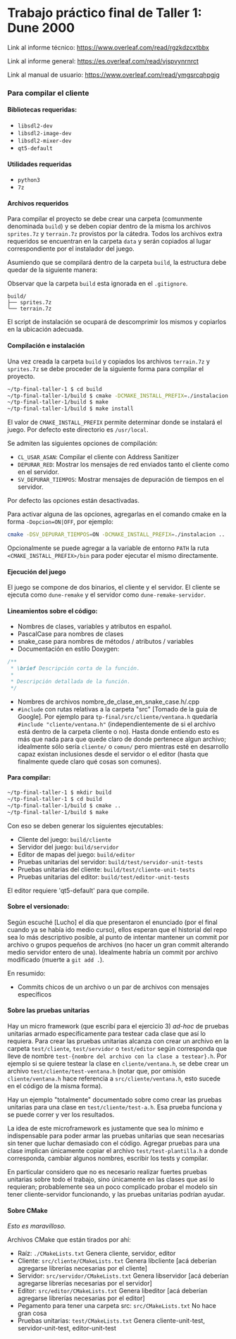 # Trabajo práctico final de Taller 1: Dune 2000

Link al informe técnico: https://www.overleaf.com/read/rgzkdzcxtbbx

Link al informe general: https://es.overleaf.com/read/vjspvynrnrct

Link al manual de usuario: https://www.overleaf.com/read/ymgsrcqhpgjg

### Para compilar el cliente
#### Bibliotecas requeridas:
- `libsdl2-dev`
- `libsdl2-image-dev`
- `libsdl2-mixer-dev`
- `qt5-default`

#### Utilidades requeridas
- `python3`
- `7z`

#### Archivos requeridos
Para compilar el proyecto se debe crear una carpeta (comunmente denominada 
`build`) y se deben copiar dentro de la misma los archivos `sprites.7z` y
`terrain.7z` provistos por la cátedra.
Todos los archivos extra requeridos se encuentran en la carpeta `data` y serán
copiados al lugar correspondiente por el instalador del juego.

Asumiendo que se compilará dentro de la carpeta `build`, la estructura debe
quedar de la siguiente manera:

Observar que la carpeta `build` esta ignorada en el `.gitignore`.

```
build/
├── sprites.7z
└── terrain.7z
```

El script de instalación se ocupará de descomprimir los mismos y copiarlos en
la ubicación adecuada.

#### Compilación e instalación
Una vez creada la carpeta `build` y copiados los archivos `terrain.7z` y
`sprites.7z` se debe proceder de la siguiente forma para compilar el proyecto.
```bash
~/tp-final-taller-1 $ cd build
~/tp-final-taller-1/build $ cmake -DCMAKE_INSTALL_PREFIX=./instalacion ..
~/tp-final-taller-1/build $ make
~/tp-final-taller-1/build $ make install
```

El valor de `CMAKE_INSTALL_PREFIX` permite determinar donde se instalará el
juego. Por defecto este directorio es `/usr/local`.

Se admiten las siguientes opciones de compilación:
- `CL_USAR_ASAN`: Compilar el cliente con Address Sanitizer
- `DEPURAR_RED`: Mostrar los mensajes de red enviados tanto el cliente como
en el servidor.
- `SV_DEPURAR_TIEMPOS`: Mostrar mensajes de depuración de tiempos en el servidor.

Por defecto las opciones están desactivadas.

Para activar alguna de las opciones, agregarlas en el comando cmake en la forma
`-Dopcion=ON|OFF`, por ejemplo:

```bash
cmake -DSV_DEPURAR_TIEMPOS=ON -DCMAKE_INSTALL_PREFIX=./instalacion ..
```

Opcionalmente se puede agregar a la variable de entorno `PATH` la ruta
`<CMAKE_INSTALL_PREFIX>/bin` para poder ejecutar el mismo directamente.


#### Ejecución del juego
El juego se compone de dos binarios, el cliente y el servidor. El cliente
se ejecuta como `dune-remake` y el servidor como `dune-remake-servidor`.


#### Lineamientos sobre el código:

- Nombres de clases, variables y atributos en español.
- PascalCase para nombres de clases
- snake_case para nombres de métodos / atributos / variables
- Documentación en estilo Doxygen:
```cpp
/**
 * \brief Descripción corta de la función.
 * 
 * Descripción detallada de la función.
 */
```
- Nombres de archivos nombre_de_clase_en_snake_case.h/.cpp
- `#include` con rutas relativas a la carpeta "src" [Tomado de la guia de Google]. Por ejemplo para `tp-final/src/cliente/ventana.h` quedaría `#include "cliente/ventana.h"` (independientemente de si el archivo está dentro de la carpeta cliente o no). Hasta donde entiendo esto es más que nada para que quede claro de donde pertenece algun archivo; idealmente sólo sería `cliente/` o `comun/` pero mientras esté en desarrollo capaz existan inclusiones desde el servidor o el editor (hasta que finalmente quede claro qué cosas son comunes).

#### Para compilar:
```bash
~/tp-final-taller-1 $ mkdir build
~/tp-final-taller-1 $ cd build
~/tp-final-taller-1/build $ cmake ..
~/tp-final-taller-1/build $ make
```
Con eso se deben generar los siguientes ejecutables:
- Cliente del juego: `build/cliente`
- Servidor del juego: `build/servidor`
- Editor de mapas del juego: `build/editor`
- Pruebas unitarias del servidor: `build/test/servidor-unit-tests`
- Pruebas unitarias del cliente: `build/test/cliente-unit-tests`
- Pruebas unitarias del editor: `build/test/editor-unit-tests`

El editor requiere 'qt5-default' para que compile.

#### Sobre el versionado:
Según escuché [Lucho] el día que presentaron el enunciado (por el final cuando ya se había ido medio curso), ellos esperan que el historial del repo sea lo más descriptivo posible, al punto de intentar mantener un commit por archivo o grupos pequeños de archivos (no hacer un gran commit alterando medio servidor entero de una). Idealmente habría un commit por archivo modificado (muerte a `git add .`).

En resumido:
- Commits chicos de un archivo o un par de archivos con mensajes específicos


#### Sobre las pruebas unitarias
Hay un micro framework (que escribí para el ejercicio 3) _ad-hoc_ de pruebas unitarias armado específicamente para testear cada clase que así lo requiera. Para crear las pruebas unitarias alcanza con crear un archivo en la carpeta `test/cliente`, `test/servidor` o `test/editor` según corresponda que lleve de nombre `test-{nombre del archivo con la clase a testear}.h`. Por ejemplo si se quiere testear la clase en `cliente/ventana.h`, se debe crear un archivo `test/cliente/test-ventana.h` (notar que, por omisión `cliente/ventana.h` hace referencia a `src/cliente/ventana.h`, esto sucede en el código de la misma forma).

Hay un ejemplo "totalmente" documentado sobre como crear las pruebas unitarias para una clase
en `test/cliente/test-a.h`. Esa prueba funciona y se puede correr y ver los resultados.

La idea de este microframework es justamente que sea lo mínimo e  indispensable para poder armar las pruebas unitarias que sean necesarias sin tener que luchar demasiado con el código. Agregar pruebas para una clase implican únicamente copiar el archivo `test/test-plantilla.h` a donde  corresponda, cambiar algunos nombres, escribir los tests y compilar.

En particular considero que no es necesario realizar fuertes pruebas unitarias sobre todo el trabajo, sino únicamente en las clases que así lo requieran; probablemente sea un poco complicado probar el modelo sin tener cliente-servidor funcionando, y las pruebas unitarias podrían ayudar.

#### Sobre CMake
_Esto es maravilloso._

Archivos CMake que están tirados por ahí:
- Raíz: `./CMakeLists.txt`
Genera cliente, servidor, editor
- Cliente: `src/cliente/CMakeLists.txt`
Genera libcliente [acá deberían agregarse librerías necesarias por el cliente]
- Servidor: `src/servidor/CMakeLists.txt`
Genera libservidor [acá deberían agregarse librerías necesarias por el servidor]
- Editor: `src/editor/CMakeLists.txt`
Genera libeditor [acá deberían agregarse librerías necesarias por el editor]
- Pegamento para tener una carpeta src: `src/CMakeLists.txt`
No hace gran cosa
- Pruebas unitarias: `test/CMakeLists.txt`
Genera cliente-unit-test, servidor-unit-test, editor-unit-test

